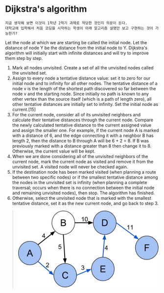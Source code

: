 # Dijkstra's algorithm

```
지금 생각해 보면 이것이 1학년 2학기 과제로 적당한 것인지 의문이 든다.
대학교에 입학해서 처음 코딩을 시작하는 학생이 아래 알고리즘 설명만 보고 구현하는 것이 가능한가?
```

Let the node at which we are starting be called the initial node. Let the distance of node Y be the distance from the initial node to Y. Dijkstra's algorithm will initially start with infinite distances and will try to improve them step by step.

1. Mark all nodes unvisited. Create a set of all the unvisited nodes called the unvisited set.
1. Assign to every node a tentative distance value: set it to zero for our initial node and to infinity for all other nodes. The tentative distance of a node v is the length of the shortest path discovered so far between the node v and the starting node. Since initially no path is known to any other vertex than the source itself (which is a path of length zero), all other tentative distances are initially set to infinity. Set the initial node as current.[15]
1. For the current node, consider all of its unvisited neighbors and calculate their tentative distances through the current node. Compare the newly calculated tentative distance to the current assigned value and assign the smaller one. For example, if the current node A is marked with a distance of 6, and the edge connecting it with a neighbor B has length 2, then the distance to B through A will be 6 + 2 = 8. If B was previously marked with a distance greater than 8 then change it to 8. Otherwise, the current value will be kept.
1. When we are done considering all of the unvisited neighbors of the current node, mark the current node as visited and remove it from the unvisited set. A visited node will never be checked again.
1. If the destination node has been marked visited (when planning a route between two specific nodes) or if the smallest tentative distance among the nodes in the unvisited set is infinity (when planning a complete traversal; occurs when there is no connection between the initial node and remaining unvisited nodes), then stop. The algorithm has finished.
1. Otherwise, select the unvisited node that is marked with the smallest tentative distance, set it as the new current node, and go back to step 3.

> ![예제](shortest.svg)
